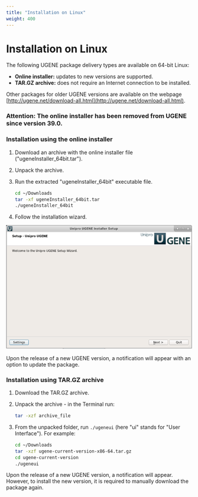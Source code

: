 ```yaml
---
title: "Installation on Linux"
weight: 400
---
```


# Installation on Linux

The following UGENE package delivery types are available on 64-bit Linux:

*   **Online installer:** updates to new versions are supported.
*   **TAR.GZ archive:** does not require an Internet connection to be installed.

Other packages for older UGENE versions are available on the webpage [http://ugene.net/download-all.html](http://ugene.net/download-all.html).

### Attention: The online installer has been removed from UGENE since version 39.0.

### Installation using the online installer

1. Download an archive with the online installer file ("ugeneInstaller\_64bit.tar").
2. Unpack the archive.
3. Run the extracted "ugeneInstaller\_64bit" executable file.

    ```bash
    cd ~/Downloads
    tar -xf ugeneInstaller_64bit.tar
    ./ugeneInstaller_64bit
    ```

4. Follow the installation wizard.

![UGENE Installation Screenshot](/images/65929248/65929249.png)

Upon the release of a new UGENE version, a notification will appear with an option to update the package.

### Installation using TAR.GZ archive

1. Download the TAR.GZ archive.
2. Unpack the archive - in the Terminal run: 

    ```bash
    tar -xzf archive_file
    ```

3. From the unpacked folder, run `./ugeneui` (here "ui" stands for "User Interface"). For example:

    ```bash
    cd ~/Downloads
    tar -xzf ugene-current-version-x86-64.tar.gz
    cd ugene-current-version
    ./ugeneui
    ```

Upon the release of a new UGENE version, a notification will appear. However, to install the new version, it is required to manually download the package again.